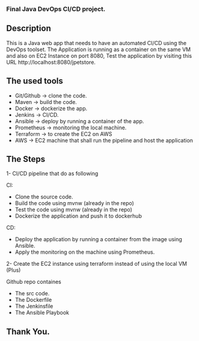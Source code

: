### Final Java DevOps CI/CD project.

## Description 

This is a Java web app that needs to have an automated CI/CD using the DevOps toolset. The Application is running as a container on the same VM and also on EC2 Instance on port 8080, Test the application by visiting this URL http://localhost:8080/jpetstore.

## The used tools

- Git/Github -> clone the code.
- Maven -> build the code.
- Docker -> dockerize the app.
- Jenkins -> CI/CD.
- Ansible -> deploy by running a container of the app.
- Prometheus -> monitoring the local machine.
- Terraform -> to create the EC2 on AWS
- AWS -> EC2 machine that shall run the pipeline and host the application


## The Steps

1- CI/CD pipeline that do as following 

CI:
- Clone the source code.
- Build the code using mvnw (already in the repo)
- Test the code using mvnw (already in the repo)
- Dockerize the application and push it to dockerhub

CD:
- Deploy the application by running a container from the image using Ansible.
- Apply the monitoring on the machine using Prometheus.

2- Create the EC2 instance using terraform instead of using the local VM (Plus)


Github repo containes 
- The src code.
- The Dockerfile
- The Jenkinsfile
- The Ansible Playbook

## Thank You.
